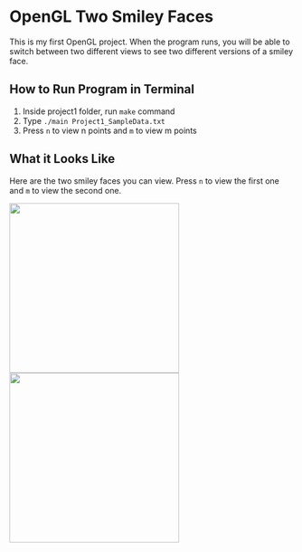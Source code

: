 # OpenGL Two Smiley Faces

This is my first OpenGL project. When the program runs, you will be able to switch between two different views to see two different versions of a smiley face.

## How to Run Program in Terminal

1. Inside project1 folder, run `make` command
2. Type `./main Project1_SampleData.txt`
3. Press `n` to view n points and `m` to view m points

## What it Looks Like

Here are the two smiley faces you can view. Press `n` to view the first one and `m` to view the second one.

<img width="300" src="https://github.com/compscilauren/opengl-two-smiley-faces/blob/master/smiley_version1.png">

<img width="300" src="https://github.com/compscilauren/opengl-two-smiley-faces/blob/master/smiley_version2.png">
